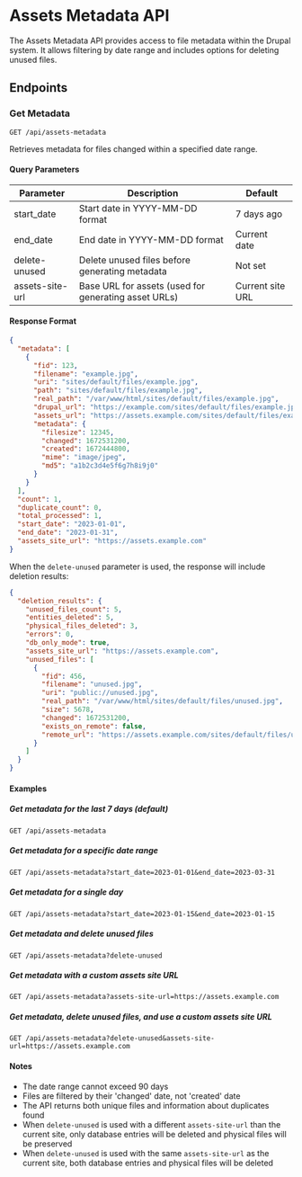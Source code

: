 # Assets Metadata API

The Assets Metadata API provides access to file metadata within the Drupal system. It allows filtering by date range and includes options for deleting unused files.

## Endpoints

### Get Metadata

```
GET /api/assets-metadata
```

Retrieves metadata for files changed within a specified date range.

#### Query Parameters

| Parameter | Description | Default |
|-----------|-------------|---------|
| start_date | Start date in YYYY-MM-DD format | 7 days ago |
| end_date | End date in YYYY-MM-DD format | Current date |
| delete-unused | Delete unused files before generating metadata | Not set |
| assets-site-url | Base URL for assets (used for generating asset URLs) | Current site URL |

#### Response Format

```json
{
  "metadata": [
    {
      "fid": 123,
      "filename": "example.jpg",
      "uri": "sites/default/files/example.jpg",
      "path": "sites/default/files/example.jpg",
      "real_path": "/var/www/html/sites/default/files/example.jpg",
      "drupal_url": "https://example.com/sites/default/files/example.jpg",
      "assets_url": "https://assets.example.com/sites/default/files/example.jpg",
      "metadata": {
        "filesize": 12345,
        "changed": 1672531200,
        "created": 1672444800,
        "mime": "image/jpeg",
        "md5": "a1b2c3d4e5f6g7h8i9j0"
      }
    }
  ],
  "count": 1,
  "duplicate_count": 0,
  "total_processed": 1,
  "start_date": "2023-01-01",
  "end_date": "2023-01-31",
  "assets_site_url": "https://assets.example.com"
}
```

When the `delete-unused` parameter is used, the response will include deletion results:

```json
{
  "deletion_results": {
    "unused_files_count": 5,
    "entities_deleted": 5,
    "physical_files_deleted": 3,
    "errors": 0,
    "db_only_mode": true,
    "assets_site_url": "https://assets.example.com",
    "unused_files": [
      {
        "fid": 456,
        "filename": "unused.jpg",
        "uri": "public://unused.jpg",
        "real_path": "/var/www/html/sites/default/files/unused.jpg",
        "size": 5678,
        "changed": 1672531200,
        "exists_on_remote": false,
        "remote_url": "https://assets.example.com/sites/default/files/unused.jpg"
      }
    ]
  }
}
```

#### Examples

##### Get metadata for the last 7 days (default)
```
GET /api/assets-metadata
```

##### Get metadata for a specific date range
```
GET /api/assets-metadata?start_date=2023-01-01&end_date=2023-03-31
```

##### Get metadata for a single day
```
GET /api/assets-metadata?start_date=2023-01-15&end_date=2023-01-15
```

##### Get metadata and delete unused files
```
GET /api/assets-metadata?delete-unused
```

##### Get metadata with a custom assets site URL
```
GET /api/assets-metadata?assets-site-url=https://assets.example.com
```

##### Get metadata, delete unused files, and use a custom assets site URL
```
GET /api/assets-metadata?delete-unused&assets-site-url=https://assets.example.com
```

#### Notes

- The date range cannot exceed 90 days
- Files are filtered by their 'changed' date, not 'created' date
- The API returns both unique files and information about duplicates found
- When `delete-unused` is used with a different `assets-site-url` than the current site, only database entries will be deleted and physical files will be preserved
- When `delete-unused` is used with the same `assets-site-url` as the current site, both database entries and physical files will be deleted
